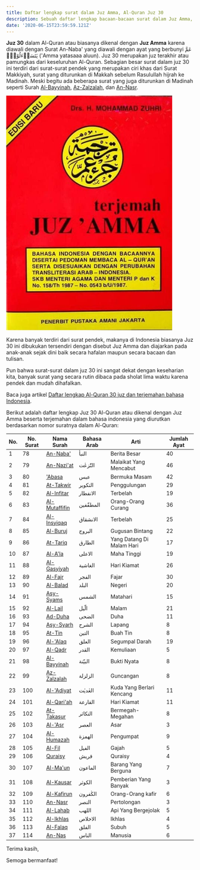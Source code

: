 ```yaml
---
title: Daftar lengkap surat dalam Juz Amma, Al-Quran Juz 30
description: Sebuah daftar lengkap bacaan-bacaan surat dalam Juz Amma, Al-Quran Juz 30 beserta terjemahan dan tafsir dalam bahasa Indonesia
date: '2020-06-15T23:59:59.121Z'
---
```


**Juz 30** dalam Al-Quran atau biasanya dikenal dengan **Juz Amma** karena diawali dengan Surat An-Naba' yang diawali dengan ayat yang berbunyi عَمَّ يَتَسَاۤءَلُوْنَۚ ('Amma yatasaaa aluun).
Juz 30 merupakan juz terakhir atau pamungkas dari keseluruhan Al-Quran.
Sebagian besar surat dalam juz 30 ini terdiri dari surat-surat pendek yang merupakan ciri khas dari Surat Makkiyah, surat yang diturunkan di Makkah sebelum Rasulullah hijrah ke Madinah.
Meski begitu ada beberapa surat yang juga diturunkan di Madinah seperti Surah [Al-Bayyinah](https://www.baca-quran.id/98/), [Az-Zalzalah](https://www.baca-quran.id/99/), dan [An-Nasr](https://www.baca-quran.id/110/).

![Contoh sampul buku Juz Amma yang beredar di Indonesia](juz-amma.jpg)

Karena banyak terdiri dari surat pendek, makanya di Indonesia biasanya Juz 30 ini dibukukan tersendiri dengan disebut Juz Amma dan diajarkan pada anak-anak sejak dini baik secara hafalan maupun secara bacaan dan tulisan.

Pun bahwa surat-surat dalam juz 30 ini sangat dekat dengan keseharian kita, banyak surat yang secara rutin dibaca pada sholat lima waktu karena pendek dan mudah dihafalkan.

Baca juga artikel [Daftar lengkap Al-Quran 30 juz dan terjemahan bahasa Indonesia](/2020-06-14-daftar-lengkap-surat-alquran-30-juz-dan-terjemahan-bahasa-indonesia/).

Berikut adalah daftar lengkap Juz 30 Al-Quran atau dikenal dengan Juz Amma beserta terjemahan dalam bahasa indonesia yang diurutkan berdasarkan nomor suratnya dalam Al-Quran:

| No. | No. Surat | Nama Surah                                     | Bahasa Arab | Arti                      | Jumlah Ayat |
| --- | --------- | ---------------------------------------------- | ----------- | ------------------------- | ----------- |
| 1   | 78        | [An-Naba'](https://www.baca-quran.id/78/)      | النبأ       | Berita Besar              | 40          |
| 2   | 79        | [An-Nazi'at](https://www.baca-quran.id/79/)    | النّٰزعٰت   | Malaikat Yang Mencabut    | 46          |
| 3   | 80        | ['Abasa](https://www.baca-quran.id/80/)        | عبس         | Bermuka Masam             | 42          |
| 4   | 81        | [At-Takwir](https://www.baca-quran.id/81/)     | التكوير     | Penggulungan              | 29          |
| 5   | 82        | [Al-Infitar](https://www.baca-quran.id/82/)    | الانفطار    | Terbelah                  | 19          |
| 6   | 83        | [Al-Mutaffifin](https://www.baca-quran.id/83/) | المطفّفين   | Orang-Orang Curang        | 36          |
| 7   | 84        | [Al-Insyiqaq](https://www.baca-quran.id/84/)   | الانشقاق    | Terbelah                  | 25          |
| 8   | 85        | [Al-Buruj](https://www.baca-quran.id/85/)      | البروج      | Gugusan Bintang           | 22          |
| 9   | 86        | [At-Tariq](https://www.baca-quran.id/86/)      | الطارق      | Yang Datang Di Malam Hari | 17          |
| 10  | 87        | [Al-A'la](https://www.baca-quran.id/87/)       | الاعلى      | Maha Tinggi               | 19          |
| 11  | 88        | [Al-Gasyiyah](https://www.baca-quran.id/88/)   | الغاشية     | Hari Kiamat               | 26          |
| 12  | 89        | [Al-Fajr](https://www.baca-quran.id/89/)       | الفجر       | Fajar                     | 30          |
| 13  | 90        | [Al-Balad](https://www.baca-quran.id/90/)      | البلد       | Negeri                    | 20          |
| 14  | 91        | [Asy-Syams](https://www.baca-quran.id/91/)     | الشمس       | Matahari                  | 15          |
| 15  | 92        | [Al-Lail](https://www.baca-quran.id/92/)       | الّيل       | Malam                     | 21          |
| 16  | 93        | [Ad-Duha](https://www.baca-quran.id/93/)       | الضحى       | Duha                      | 11          |
| 17  | 94        | [Asy-Syarh](https://www.baca-quran.id/94/)     | الشرح       | Lapang                    | 8           |
| 18  | 95        | [At-Tin](https://www.baca-quran.id/95/)        | التين       | Buah Tin                  | 8           |
| 19  | 96        | [Al-'Alaq](https://www.baca-quran.id/96/)      | العلق       | Segumpal Darah            | 19          |
| 20  | 97        | [Al-Qadr](https://www.baca-quran.id/97/)       | القدر       | Kemuliaan                 | 5           |
| 21  | 98        | [Al-Bayyinah](https://www.baca-quran.id/98/)   | البيّنة     | Bukti Nyata               | 8           |
| 22  | 99        | [Az-Zalzalah](https://www.baca-quran.id/99/)   | الزلزلة     | Guncangan                 | 8           |
| 23  | 100       | [Al-'Adiyat](https://www.baca-quran.id/100/)   | العٰديٰت    | Kuda Yang Berlari Kencang | 11          |
| 24  | 101       | [Al-Qari'ah](https://www.baca-quran.id/101/)   | القارعة     | Hari Kiamat               | 11          |
| 25  | 102       | [At-Takasur](https://www.baca-quran.id/102/)   | التكاثر     | Bermegah-Megahan          | 8           |
| 26  | 103       | [Al-'Asr](https://www.baca-quran.id/103/)      | العصر       | Asar                      | 3           |
| 27  | 104       | [Al-Humazah](https://www.baca-quran.id/104/)   | الهمزة      | Pengumpat                 | 9           |
| 28  | 105       | [Al-Fil](https://www.baca-quran.id/105/)       | الفيل       | Gajah                     | 5           |
| 29  | 106       | [Quraisy](https://www.baca-quran.id/106/)      | قريش        | Quraisy                   | 4           |
| 30  | 107       | [Al-Ma'un](https://www.baca-quran.id/107/)     | الماعون     | Barang Yang Berguna       | 7           |
| 31  | 108       | [Al-Kausar](https://www.baca-quran.id/108/)    | الكوثر      | Pemberian Yang Banyak     | 3           |
| 32  | 109       | [Al-Kafirun](https://www.baca-quran.id/109/)   | الكٰفرون    | Orang-Orang kafir         | 6           |
| 33  | 110       | [An-Nasr](https://www.baca-quran.id/110/)      | النصر       | Pertolongan               | 3           |
| 34  | 111       | [Al-Lahab](https://www.baca-quran.id/111/)     | اللهب       | Api Yang Bergejolak       | 5           |
| 35  | 112       | [Al-Ikhlas](https://www.baca-quran.id/112/)    | الاخلاص     | Ikhlas                    | 4           |
| 36  | 113       | [Al-Falaq](https://www.baca-quran.id/113/)     | الفلق       | Subuh                     | 5           |
| 37  | 114       | [An-Nas](https://www.baca-quran.id/114/)       | الناس       | Manusia                   | 6           |

Terima kasih,

Semoga bermanfaat!
